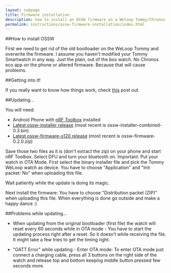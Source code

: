 ```yaml
---
layout: subpage
title: Firmware installation
description: how to install an OSSW firmware on a Weloop Tommy/Chronos Eco watch.
permalink: instructions/ossw-firmware-installation/index.html
---
```


##How to install OSSW

First we need to get rid of the old bootloader on the WeLoop Tommy and overwrite the firmware. I assume you haven't modified your Tommy Smartwatch in any way. Just the plain, out of the box watch. No Chronos eco app on the phone or altered firmware. Because that will cause problems.

##Getting into it!

If you really want to know how things work, check [this](https://hackaday.io/project/4510/log/16559-softdevicebootloader-installation-internals) post out.

##Updating...

You will need:

- Android Phone with [nRF Toolbox](https://play.google.com/store/apps/details?id=no.nordicsemi.android.nrftoolbox&hl=en) installed
- [Latest ossw-installer release](https://github.com/ossw/ossw-installer/releases) (most recent is ossw-installer-combined-0.3.bin)
- [Latest ossw-firmware-s120 release](https://github.com/ossw/ossw-firmware-s120/releases) (most recent is ossw-firmware-0.2.0.zip)

Save those two files as it is (don't extract the zip) on your phone and start nRF Toolbox. Select DFU and turn your bluetooth on. Important: Put your watch in OTA Mode. First select the binary installer file and pick the Tommy WeLoop watch as device. You have to choose "Application" and "Init packet: No" when uploading this file.

Wait patiently while the update is doing its magic.

Next install the firmware: You have to choose "Distribution packet (ZIP)" when uploading this file. When everything is done go outside and make a happy dance :)

##Problems while updating...

- When updating from the original bootloader (first file) the watch will reset every 60 seconds while in OTA mode - You have to start the updating process right after a reset. So it doesn't while receiving the file. It might take a few tries to get the timing right.

- "GATT Error" while updating - Enter OTA mode: To enter OTA mode just connect a charging cable, press all 3 buttons on the right side of the watch and release top and bottom keeping middle button pressed few seconds more.
